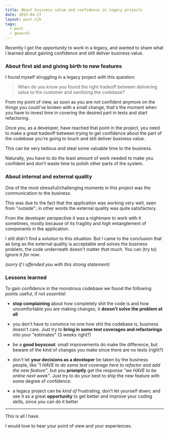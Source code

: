 ```yaml
---
title: About business value and confidence in legacy projects
date: 2015-04-27
layout: post.njk
tags:
  - post
  - general
---
```


Recently I got the *opportunity* to work in a legacy, and wanted to share what I learned about gaining confidence and still deliver business value.

### About first aid and giving birth to new features

I found myself struggling in a legacy project with this question:

> When do you know you found the right tradeoff between delivering value to the customer and sanitizing the codebase?

From my point of view, as soon as you are not confident anymore on the things you could've broken with a small change, that's the moment when you have to invest time in covering the desired part in tests and start refactoring.

Once you, as a developer, have reached that point in the project, you need to make a great tradeoff between trying to get confidence about the part of the codebase you're going to touch and still deliver business value.

This can be very tedious and steal some valuable time to the business.

Naturally, you have to do the least amount of work needed to make you confident and don't waste time to polish other parts of the system.


### About internal and external quality

One of the most stressful/challenging moments in this project was the communication to the business.

This was due to the fact that the application was working very well, seen from "outside";
in other words the external quality was quite satisfactory.

From the developer perspective it was a nightmare to work with it sometimes,
mostly because of its fragility and high entanglement of components in the application.

I still didn't find a solution to this situation.
But I came to the conclusion that as long as the external quality is acceptable and solves the business problem,
the code underneath doesn't matter *that much*. You can (try to) ignore it *for now*.

*(sorry if I offended you with this strong statement)*



### Lessons learned

To gain confidence in the monstrous codebase we found the following points useful, if not *essential*:

- **stop complaining** about how completely shit the code is and how uncomfortable you are making changes, it **doesn't solve the problem at all**

- you don't have to convince no one how shit the codebase is, business doesn't care.
Just try to **bring in some test coverages and refactorings** into your "estimates"
(3 weeks right?)

- be a **good boyscout**: small improvements do make the difference,
but beware of the kind of changes you make since there are no tests (right?)

- don't let **your decisions as a developer** be taken by the business people,
like *"I HAVE to do some test coverage here to refactor and add the new feature"*,
but you **promptly** get the response *"we HAVE to be online next week"*.
Just try to do your best to ship the new feature with some degree of confidence.

- a legacy project can be *kind of* frustrating, don't let yourself down;
and see it as a great **opportunity** to get better and improve your coding skills,
since you can do it better

---

This is all I have.

I would love to hear your point of view and your experiences.
